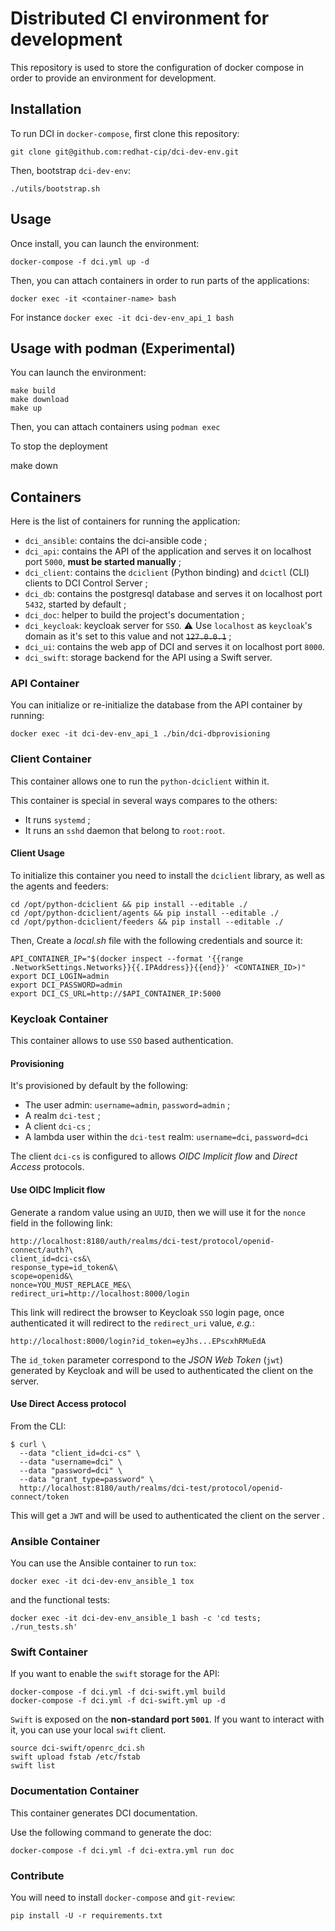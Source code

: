 # Distributed CI environment for development

This repository is used to store the configuration of docker
compose in order to provide an environment for development.

## Installation

To run DCI in `docker-compose`, first clone this repository:

    git clone git@github.com:redhat-cip/dci-dev-env.git

Then, bootstrap `dci-dev-env`:

    ./utils/bootstrap.sh

## Usage

Once install, you can launch the environment:

    docker-compose -f dci.yml up -d

Then, you can attach containers in order to run parts of the applications:

    docker exec -it <container-name> bash

For instance `docker exec -it dci-dev-env_api_1 bash`


## Usage with podman (Experimental)

You can launch the environment:

    make build
    make download
    make up

Then, you can attach containers using `podman exec`

To stop the deployment

   make down


## Containers

Here is the list of containers for running the application:

* `dci_ansible`: contains the dci-ansible code ;
* `dci_api`: contains the API of the application and serves it on localhost port `5000`, **must be started manually** ;
* `dci_client`: contains the `dciclient` (Python binding) and `dcictl` (CLI) clients to DCI Control Server ;
* `dci_db`: contains the postgresql database and serves it on localhost port `5432`, started by default ;
* `dci_doc`: helper to build the project's documentation ;
* `dci_keycloak`: keycloak server for `SSO`. :warning: Use `localhost` as `keycloak`'s domain as it's set to this value and not <s>`127.0.0.1`</s> ;
* `dci_ui`: contains the web app of DCI and serves it on localhost port `8000`.
* `dci_swift`: storage backend for the API using a Swift server.

### API Container

You can initialize or re-initialize the database from the API container by running:

    docker exec -it dci-dev-env_api_1 ./bin/dci-dbprovisioning

### Client Container

This container allows one to run the `python-dciclient` within it.

This container is special in several ways compares to the others:

* It runs `systemd` ;
* It runs an `sshd` daemon that belong to `root:root`.

#### Client Usage

To initialize this container you need to install the `dciclient` library, as well as the agents and feeders:

    cd /opt/python-dciclient && pip install --editable ./
    cd /opt/python-dciclient/agents && pip install --editable ./
    cd /opt/python-dciclient/feeders && pip install --editable ./

Then, Create a _local.sh_ file with the following credentials and source it:

    API_CONTAINER_IP="$(docker inspect --format '{{range .NetworkSettings.Networks}}{{.IPAddress}}{{end}}' <CONTAINER_ID>)"
    export DCI_LOGIN=admin
    export DCI_PASSWORD=admin
    export DCI_CS_URL=http://$API_CONTAINER_IP:5000

### Keycloak Container

This container allows to use `SSO` based authentication.

#### Provisioning

It's provisioned by default by the following:

* The user admin: `username=admin`, `password=admin` ;
* A realm `dci-test` ;
* A client `dci-cs` ;
* A lambda user within the `dci-test` realm: `username=dci`, `password=dci`

The client `dci-cs` is configured to allows _OIDC Implicit flow_ and _Direct Access_ protocols.

#### Use OIDC Implicit flow

Generate a random value using an `UUID`, then we will use it for the `nonce` field in the following link:

    http://localhost:8180/auth/realms/dci-test/protocol/openid-connect/auth?\
    client_id=dci-cs&\
    response_type=id_token&\
    scope=openid&\
    nonce=YOU_MUST_REPLACE_ME&\
    redirect_uri=http://localhost:8000/login

This link will redirect the browser to Keycloak `SSO` login page, once authenticated it will redirect to the `redirect_uri` value, _e.g._:

    http://localhost:8000/login?id_token=eyJhs...EPscxhRMuEdA

The `id_token` parameter correspond to the _JSON Web Token_ (`jwt`) generated by Keycloak and will be used to authenticated the client on the server.

#### Use Direct Access protocol

From the CLI:

    $ curl \
      --data "client_id=dci-cs" \
      --data "username=dci" \
      --data "password=dci" \
      --data "grant_type=password" \
      http://localhost:8180/auth/realms/dci-test/protocol/openid-connect/token

This will get a `JWT` and will be used to authenticated the client on the server .

### Ansible Container

You can use the Ansible container to run `tox`:

    docker exec -it dci-dev-env_ansible_1 tox

and the functional tests:

    docker exec -it dci-dev-env_ansible_1 bash -c 'cd tests; ./run_tests.sh'

### Swift Container

If you want to enable the `swift` storage for the API:

    docker-compose -f dci.yml -f dci-swift.yml build
    docker-compose -f dci.yml -f dci-swift.yml up -d

`Swift` is exposed on the **non-standard port `5001`**. If you want to interact with it, you can use
your local `swift` client.

    source dci-swift/openrc_dci.sh
    swift upload fstab /etc/fstab
    swift list

### Documentation Container

This container generates DCI documentation.

Use the following command to generate the doc:

    docker-compose -f dci.yml -f dci-extra.yml run doc

### Contribute

You will need to install `docker-compose` and `git-review`:

    pip install -U -r requirements.txt
